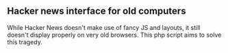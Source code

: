 ## Hacker news interface for old computers

While Hacker News doesn't make use of fancy JS and layouts, it still doesn't display properly on very old browsers. This php script aims to solve this tragedy.